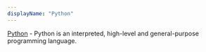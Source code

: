 ```yaml
---
displayName: "Python"
---
```


[Python](https://www.anaconda.com/products/individual) - Python is an interpreted, high-level and general-purpose programming language.